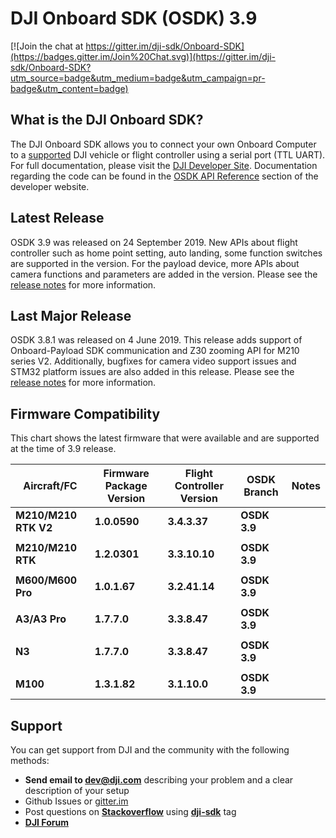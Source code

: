 # DJI Onboard SDK (OSDK) 3.9

[![Join the chat at https://gitter.im/dji-sdk/Onboard-SDK](https://badges.gitter.im/Join%20Chat.svg)](https://gitter.im/dji-sdk/Onboard-SDK?utm_source=badge&utm_medium=badge&utm_campaign=pr-badge&utm_content=badge)

## What is the DJI Onboard SDK?

The DJI Onboard SDK allows you to connect your own Onboard Computer to a [supported](https://developer.dji.com/onboard-sdk/documentation/introduction/osdk-hardware-introduction.html#supported-products) DJI vehicle or flight controller using a serial port (TTL UART). For full documentation, please visit the [DJI Developer Site](https://developer.dji.com/onboard-sdk/documentation/). Documentation regarding the code can be found in the [OSDK API Reference](https://developer.dji.com/onboard-api-reference/index.html) section of the developer website.

## Latest Release
OSDK 3.9 was released on 24 September 2019. New APIs about flight controller such as home point setting, auto landing, some function switches are supported in the version. For the payload device, more APIs about camera functions and parameters are added in the version.  Please see the [release notes](https://developer.dji.com/onboard-sdk/documentation/appendix/releaseNotes.html) for more information.

## Last Major Release
OSDK 3.8.1 was released on 4 June 2019. This release adds support of Onboard-Payload SDK communication and Z30 zooming API for M210 series V2. Additionally, bugfixes for camera video support issues and STM32 platform issues are also added in this release. Please see the [release notes](https://developer.dji.com/onboard-sdk/documentation/appendix/releaseNotes.html) for more information.

## Firmware Compatibility

This chart shows the latest firmware that were available and are supported at the time of 3.9 release.

| Aircraft/FC           | Firmware Package Version | Flight Controller Version | OSDK Branch            | Notes                                                                 |
|-----------------------|--------------------------|---------------------------|------------------------|-----------------------------------------------------------------------|
| **M210/M210 RTK V2**  | **1.0.0590**             | **3.4.3.37**              | **OSDK 3.9**         |                                                                       |
|                       |                          |                           |                      |                                                                       |
| **M210/M210 RTK**     | **1.2.0301**             | **3.3.10.10**             | **OSDK 3.9**         |                                                                       |
|                       |                          |                           |                      |                                                                       |
| **M600/M600 Pro**     | **1.0.1.67**             | **3.2.41.14**             | **OSDK 3.9**         |                                                                       |
|                       |                          |                           |                      |                                                                       |
| **A3/A3 Pro**         | **1.7.7.0**              | **3.3.8.47**              | **OSDK 3.9**         |                                                                       |
|                       |                          |                           |                      |                                                                       |
| **N3**                | **1.7.7.0**              | **3.3.8.47**              | **OSDK 3.9**         |                                                                       |
|                       |                          |                           |                      |                                                                       |
| **M100**              | **1.3.1.82**             | **3.1.10.0**              | **OSDK 3.9**         |                                                                       |


## Support

You can get support from DJI and the community with the following methods:

- **Send email to dev@dji.com** describing your problem and a clear description of your setup
- Github Issues or [gitter.im](https://gitter.im/dji-sdk/Onboard-SDK)
- Post questions on [**Stackoverflow**](http://stackoverflow.com) using [**dji-sdk**](http://stackoverflow.com/questions/tagged/dji-sdk) tag
- [**DJI Forum**](http://forum.dev.dji.com/en)
